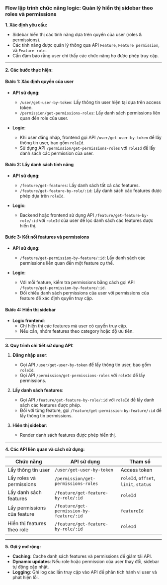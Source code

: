 ### Flow lập trình chức năng logic: Quản lý hiển thị sidebar theo roles và permissions

**1. Xác định yêu cầu:**
- Sidebar hiển thị các tính năng dựa trên quyền của user (roles & permissions).
- Các tính năng được quản lý thông qua API `Feature`, `Feature permission`, và `Feature role`.
- Cần đảm bảo rằng user chỉ thấy các chức năng họ được phép truy cập.

---

**2. Các bước thực hiện:**

#### Bước 1: Xác định quyền của user
- **API sử dụng**:
  - `/user/get-user-by-token`: Lấy thông tin user hiện tại dựa trên access token.
  - `/permission/get-permissions-roles`: Lấy danh sách permissions liên quan đến role của user.

- **Logic**:
  - Khi user đăng nhập, frontend gọi API `/user/get-user-by-token` để lấy thông tin user, bao gồm `roleId`.
  - Sử dụng API `/permission/get-permissions-roles` với `roleId` để lấy danh sách các permission của user.

#### Bước 2: Lấy danh sách tính năng
- **API sử dụng**:
  - `/feature/get-features`: Lấy danh sách tất cả các features.
  - `/feature/get-feature-by-role/:id`: Lấy danh sách các features được phép dựa trên `roleId`.

- **Logic**:
  - Backend hoặc frontend sử dụng API `/feature/get-feature-by-role/:id` với `roleId` của user để lọc danh sách các features được hiển thị.

#### Bước 3: Kết nối features và permissions
- **API sử dụng**:
  - `/feature/get-permission-by-feature/:id`: Lấy danh sách các permissions liên quan đến một feature cụ thể.

- **Logic**:
  - Với mỗi feature, kiểm tra permissions bằng cách gọi API `/feature/get-permission-by-feature/:id`.
  - Đối chiếu danh sách permissions của user với permissions của feature để xác định quyền truy cập.

#### Bước 4: Hiển thị sidebar
- **Logic frontend**:
  - Chỉ hiển thị các features mà user có quyền truy cập.
  - Nếu cần, nhóm features theo category hoặc độ ưu tiên.

---

**3. Quy trình chi tiết sử dụng API:**

1. **Đăng nhập user**:
   - Gọi API `/user/get-user-by-token` để lấy thông tin user, bao gồm `roleId`.
   - Gọi API `/permission/get-permissions-roles` với `roleId` để lấy permissions.

2. **Lấy danh sách features**:
   - Gọi API `/feature/get-feature-by-role/:id` với `roleId` để lấy danh sách các features được phép.
   - Đối với từng feature, gọi `/feature/get-permission-by-feature/:id` để lấy thông tin permissions.

3. **Hiển thị sidebar**:
   - Render danh sách features được phép hiển thị.

---

**4. Các API liên quan và cách sử dụng:**

| **Chức năng**                  | **API sử dụng**                                        | **Tham số**                              |
|---------------------------------|-------------------------------------------------------|-------------------------------------------|
| Lấy thông tin user              | `/user/get-user-by-token`                             | Access token                              |
| Lấy roles và permissions        | `/permission/get-permissions-roles`                  | `roleId`, `offset`, `limit`, `status`     |
| Lấy danh sách features          | `/feature/get-feature-by-role/:id`                   | `roleId`                                  |
| Lấy permissions của feature     | `/feature/get-permission-by-feature/:id`             | `featureId`                               |
| Hiển thị features theo role     | `/feature/get-feature-by-role/:id`                   | `roleId`                                  |

---

**5. Gợi ý mở rộng:**
- **Caching**: Cache danh sách features và permissions để giảm tải API.
- **Dynamic updates**: Nếu role hoặc permission của user thay đổi, sidebar tự động cập nhật.
- **Logging**: Ghi log các lần truy cập vào API để phân tích hành vi user và phát hiện lỗi.
